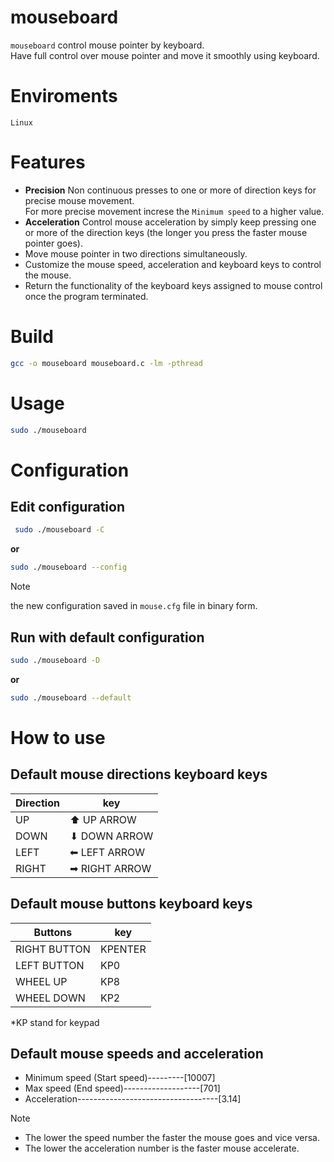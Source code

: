 # mouseboard

```mouseboard``` control mouse pointer by keyboard.<br>
Have full control over mouse pointer and move it smoothly using keyboard.

# Enviroments
  ```Linux```

# Features
- __Precision__ Non continuous presses to one or more of direction keys for precise mouse movement.<br>
For more precise movement increse the ```Minimum speed``` to a higher value.
- __Acceleration__ Control mouse acceleration by simply keep pressing one or more of the direction keys (the longer you press the faster mouse pointer goes). 
- Move mouse pointer in two directions simultaneously.
- Customize the mouse speed, acceleration and keyboard keys to control the mouse.
- Return the functionality of the keyboard keys assigned to mouse control once the program terminated.

# Build
```bash
gcc -o mouseboard mouseboard.c -lm -pthread
```

# Usage
```bash
sudo ./mouseboard
```

# Configuration
## Edit configuration
```bash
 sudo ./mouseboard -C
```
__or__

```bash
sudo ./mouseboard --config
```
> [!NOTE]
> the new configuration saved in ```mouse.cfg``` file in binary form.

## Run with default configuration

```bash
sudo ./mouseboard -D
```
__or__

```bash
sudo ./mouseboard --default
```
# How to use

## Default mouse directions keyboard keys
| Direction     | key             |
| ------------- | ----------------|
| UP            | ⬆ UP ARROW     |
| DOWN          | ⬇ DOWN ARROW   |
| LEFT          | ⬅ LEFT ARROW   |
| RIGHT         | ➡ RIGHT ARROW  |

## Default mouse buttons keyboard keys
| Buttons       | key      |
| --------------| ---------|
| RIGHT BUTTON  | KPENTER  |
| LEFT BUTTON   | KP0      |
| WHEEL UP      | KP8      |
| WHEEL DOWN    | KP2      |

*KP stand for keypad

## Default mouse speeds and acceleration
- Minimum speed (Start speed)---------[10007]
- Max speed (End speed)-------------------[701]
- Acceleration-----------------------------------[3.14]
  
> [!NOTE]
> * The lower the speed number the faster the mouse goes and vice versa.
> * The lower the acceleration number is the faster mouse accelerate.
